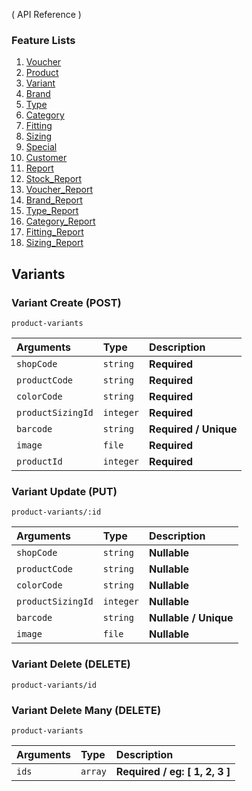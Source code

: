 ( API Reference )

### Feature Lists

1. [Voucher](VOUCHER.md)
1. [Product](PRODUCT.md)
1. [Variant](PRODUCT_VARIANT.md)
1. [Brand](PRODUCT_BRAND.md)
1. [Type](PRODUCT_TYPE.md)
1. [Category](PRODUCT_CATEGORY.md)
1. [Fitting](PRODUCT_FITTING.md)
1. [Sizing](PRODUCT_SIZING.md)
1. [Special](SPECIAL.md)
1. [Customer](CUSTOMER.md)
1. [Report](REPORT.md)
1. [Stock_Report](STOCK_REPORT.md)
1. [Voucher_Report](VOUCHER_REPORT.md)
1. [Brand_Report](BRAND_REPORT.md)
1. [Type_Report](TYPE_REPORT.md)
1. [Category_Report](CATEGORY_REPORT.md)
1. [Fitting_Report](FITTING_REPORT.md)
1. [Sizing_Report](SIZING_REPORT.md)

## Variants

### Variant Create (POST)

```
product-variants
```

| Arguments         | Type      | Description           |
| :---------------- | :-------- | :-------------------- |
| `shopCode`        | `string`  | **Required**          |
| `productCode`     | `string`  | **Required**          |
| `colorCode`       | `string`  | **Required**          |
| `productSizingId` | `integer` | **Required**          |
| `barcode`         | `string`  | **Required / Unique** |
| `image`           | `file`    | **Required**          |
| `productId`       | `integer` | **Required**          |

### Variant Update (PUT)

```
product-variants/:id
```

| Arguments         | Type      | Description           |
| :---------------- | :-------- | :-------------------- |
| `shopCode`        | `string`  | **Nullable**          |
| `productCode`     | `string`  | **Nullable**          |
| `colorCode`       | `string`  | **Nullable**          |
| `productSizingId` | `integer` | **Nullable**          |
| `barcode`         | `string`  | **Nullable / Unique** |
| `image`           | `file`    | **Nullable**          |

### Variant Delete (DELETE)

```
product-variants/id
```

### Variant Delete Many (DELETE)

```
product-variants
```

| Arguments | Type    | Description                            |
| :-------- | :------ | :------------------------------------- |
| `ids`     | `array` | **Required** **/** **eg: [ 1, 2, 3 ]** |
